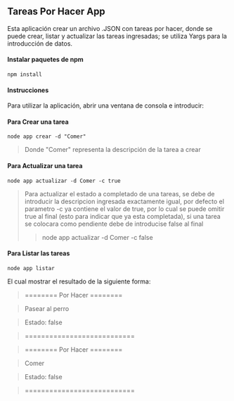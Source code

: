 
## Tareas Por Hacer App

Esta aplicación crear un archivo .JSON con tareas por hacer, donde se puede crear, listar y actualizar las tareas ingresadas; se utiliza Yargs para la introducción de datos.

#### Instalar paquetes de npm
````
npm install
````

#### Instrucciones
Para utilizar la aplicación, abrir una ventana de consola e introducir:

#### Para Crear una tarea
````
node app crear -d "Comer"
````

>Donde "Comer" representa la descripción de la tarea a crear

#### Para Actualizar una tarea
````
node app actualizar -d Comer -c true
````
>Para actualizar el estado a completado de una tareas, se debe de introducir la descripcion ingresada exactamente igual, por defecto el parametro -c ya contiene el valor de true, por lo cual se puede omitir true al final (esto para indicar que ya esta completada), si una tarea se colocara como pendiente debe de introducise false al final
>>node app actualizar -d Comer -c false

#### Para Listar las tareas
````
node app listar
````
El cual mostrar el resultado de la siguiente forma:

>======== Por Hacer ========

>Pasear al perro

>Estado:  false

>===========================

>======== Por Hacer ========

>Comer

>Estado:  false

>===========================
